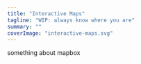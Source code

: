```yaml
---
title: "Interactive Maps"
tagline: "WIP: always know where you are"
summary: ""
coverImage: "interactive-maps.svg"
---
```

something about mapbox